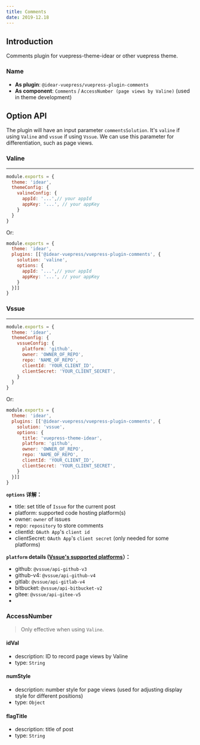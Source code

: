 ```yaml
---
title: Comments
date: 2019-12.18
---
```


## Introduction

Comments plugin for vuepress-theme-idear or other vuepress theme.

### Name

- **As plugin**: `@idear-vuepress/vuepress-plugin-comments`
- **As component**: `Comments` / `AccessNumber (page views by Valine)` (used in theme development)

## Option API

The plugin will have an input parameter `commentsSolution`. It's `valine` if using `Valine` and `vssue` if using `Vssue`. We can use this parameter for differentiation, such as page views.

### Valine

---

```javascript
module.exports = {
  theme: 'idear',
  themeConfig: {
    valineConfig: {
      appId: '...',// your appId
      appKey: '...', // your appKey
    }
  }
}
```

Or:

```javascript
module.exports = {
  theme: 'idear',
  plugins: [['@idear-vuepress/vuepress-plugin-comments', {
    solution: 'valine',
    options: {
      appId: '...',// your appId
      appKey: '...', // your appKey
    }
  }]]
}
```

### Vssue

---

```javascript
module.exports = {
  theme: 'idear',
  themeConfig: {
    vssueConfig: {
      platform: 'github',
      owner: 'OWNER_OF_REPO',
      repo: 'NAME_OF_REPO',
      clientId: 'YOUR_CLIENT_ID',
      clientSecret: 'YOUR_CLIENT_SECRET',
    }
  }
}
```

Or:

```javascript
module.exports = {
  theme: 'idear',
  plugins: [['@idear-vuepress/vuepress-plugin-comments', {
    solution: 'vssue',
    options: {
      title: 'vuepress-theme-idear',
      platform: 'github',
      owner: 'OWNER_OF_REPO',
      repo: 'NAME_OF_REPO',
      clientId: 'YOUR_CLIENT_ID',
      clientSecret: 'YOUR_CLIENT_SECRET',
    }
  }]]
}
```

**`options` 详解：**
- title: set title of `Issue` for the current post
- platform: supported code hosting platform(s)
- owner: `owner` of issues
- repo: `repository` to store comments
- clientId: `OAuth App`'s `client id`
- clientSecret: `OAuth App`'s `client secret` (only needed for some platforms)

**`platform` details ([Vssue's supported platforms](https://vssue.js.org/guide/supported-platforms.html)）：**
- github: `@vssue/api-github-v3`
- github-v4: `@vssue/api-github-v4`
- gitlab: `@vssue/api-gitlab-v4`
- bitbucket: `@vssue/api-bitbucket-v2`
- gitee: `@vssue/api-gitee-v5`
-

### AccessNumber

> Only effective when using `Valine`.

#### idVal

- description: ID to record page views by Valine
- type: `String`

#### numStyle

- description: number style for page views (used for adjusting display style for different positions)
- type: `Object`

#### flagTitle

- description: title of post
- type: `String`